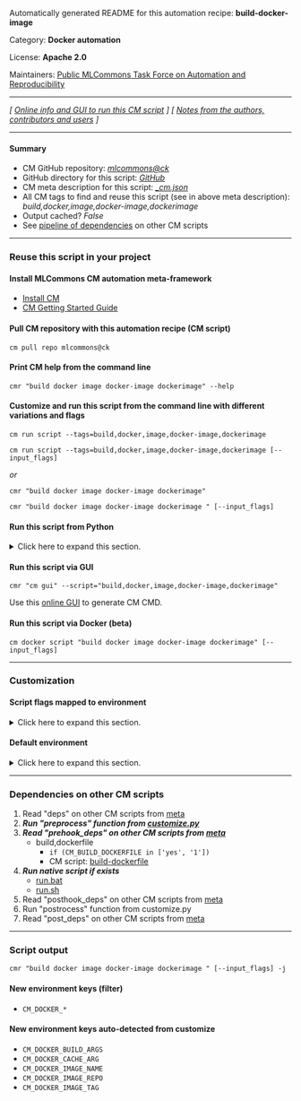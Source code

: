 Automatically generated README for this automation recipe: **build-docker-image**

Category: **Docker automation**

License: **Apache 2.0**

Maintainers: [Public MLCommons Task Force on Automation and Reproducibility](https://github.com/mlcommons/ck/blob/master/docs/taskforce.md)

---
*[ [Online info and GUI to run this CM script](https://access.cknowledge.org/playground/?action=scripts&name=build-docker-image,2c3c4ba2413442e7) ] [ [Notes from the authors, contributors and users](README-extra.md) ]*

---
#### Summary

* CM GitHub repository: *[mlcommons@ck](https://github.com/mlcommons/ck/tree/dev/cm-mlops)*
* GitHub directory for this script: *[GitHub](https://github.com/mlcommons/ck/tree/dev/cm-mlops/script/build-docker-image)*
* CM meta description for this script: *[_cm.json](_cm.json)*
* All CM tags to find and reuse this script (see in above meta description): *build,docker,image,docker-image,dockerimage*
* Output cached? *False*
* See [pipeline of dependencies](#dependencies-on-other-cm-scripts) on other CM scripts


---
### Reuse this script in your project

#### Install MLCommons CM automation meta-framework

* [Install CM](https://access.cknowledge.org/playground/?action=install)
* [CM Getting Started Guide](https://github.com/mlcommons/ck/blob/master/docs/getting-started.md)

#### Pull CM repository with this automation recipe (CM script)

```cm pull repo mlcommons@ck```

#### Print CM help from the command line

````cmr "build docker image docker-image dockerimage" --help````

#### Customize and run this script from the command line with different variations and flags

`cm run script --tags=build,docker,image,docker-image,dockerimage`

`cm run script --tags=build,docker,image,docker-image,dockerimage [--input_flags]`

*or*

`cmr "build docker image docker-image dockerimage"`

`cmr "build docker image docker-image dockerimage " [--input_flags]`


#### Run this script from Python

<details>
<summary>Click here to expand this section.</summary>

```python

import cmind

r = cmind.access({'action':'run'
                  'automation':'script',
                  'tags':'build,docker,image,docker-image,dockerimage'
                  'out':'con',
                  ...
                  (other input keys for this script)
                  ...
                 })

if r['return']>0:
    print (r['error'])

```

</details>


#### Run this script via GUI

```cmr "cm gui" --script="build,docker,image,docker-image,dockerimage"```

Use this [online GUI](https://cKnowledge.org/cm-gui/?tags=build,docker,image,docker-image,dockerimage) to generate CM CMD.

#### Run this script via Docker (beta)

`cm docker script "build docker image docker-image dockerimage" [--input_flags]`

___
### Customization


#### Script flags mapped to environment
<details>
<summary>Click here to expand this section.</summary>

* `--cache=value`  &rarr;  `CM_DOCKER_CACHE=value`
* `--cm_repo=value`  &rarr;  `CM_MLOPS_REPO=value`
* `--docker_os=value`  &rarr;  `CM_DOCKER_OS=value`
* `--docker_os_version=value`  &rarr;  `CM_DOCKER_OS_VERSION=value`
* `--dockerfile=value`  &rarr;  `CM_DOCKERFILE_WITH_PATH=value`
* `--gh_token=value`  &rarr;  `CM_GH_TOKEN=value`
* `--image_name=value`  &rarr;  `CM_DOCKER_IMAGE_NAME=value`
* `--image_repo=value`  &rarr;  `CM_DOCKER_IMAGE_REPO=value`
* `--image_tag=value`  &rarr;  `CM_DOCKER_IMAGE_TAG=value`
* `--post_run_cmds=value`  &rarr;  `CM_DOCKER_POST_RUN_COMMANDS=value`
* `--pre_run_cmds=value`  &rarr;  `CM_DOCKER_PRE_RUN_COMMANDS=value`
* `--real_run=value`  &rarr;  `CM_REAL_RUN=value`
* `--script_tags=value`  &rarr;  `CM_DOCKER_RUN_SCRIPT_TAGS=value`

**Above CLI flags can be used in the Python CM API as follows:**

```python
r=cm.access({... , "cache":...}
```

</details>

#### Default environment

<details>
<summary>Click here to expand this section.</summary>

These keys can be updated via `--env.KEY=VALUE` or `env` dictionary in `@input.json` or using script flags.

* CM_DOCKER_IMAGE_REPO: `local`
* CM_DOCKER_IMAGE_TAG: `latest`

</details>

___
### Dependencies on other CM scripts


  1. Read "deps" on other CM scripts from [meta](https://github.com/mlcommons/ck/tree/dev/cm-mlops/script/build-docker-image/_cm.json)
  1. ***Run "preprocess" function from [customize.py](https://github.com/mlcommons/ck/tree/dev/cm-mlops/script/build-docker-image/customize.py)***
  1. ***Read "prehook_deps" on other CM scripts from [meta](https://github.com/mlcommons/ck/tree/dev/cm-mlops/script/build-docker-image/_cm.json)***
     * build,dockerfile
       * `if (CM_BUILD_DOCKERFILE in ['yes', '1'])`
       - CM script: [build-dockerfile](https://github.com/mlcommons/ck/tree/master/cm-mlops/script/build-dockerfile)
  1. ***Run native script if exists***
     * [run.bat](https://github.com/mlcommons/ck/tree/dev/cm-mlops/script/build-docker-image/run.bat)
     * [run.sh](https://github.com/mlcommons/ck/tree/dev/cm-mlops/script/build-docker-image/run.sh)
  1. Read "posthook_deps" on other CM scripts from [meta](https://github.com/mlcommons/ck/tree/dev/cm-mlops/script/build-docker-image/_cm.json)
  1. Run "postrocess" function from customize.py
  1. Read "post_deps" on other CM scripts from [meta](https://github.com/mlcommons/ck/tree/dev/cm-mlops/script/build-docker-image/_cm.json)

___
### Script output
`cmr "build docker image docker-image dockerimage " [--input_flags] -j`
#### New environment keys (filter)

* `CM_DOCKER_*`
#### New environment keys auto-detected from customize

* `CM_DOCKER_BUILD_ARGS`
* `CM_DOCKER_CACHE_ARG`
* `CM_DOCKER_IMAGE_NAME`
* `CM_DOCKER_IMAGE_REPO`
* `CM_DOCKER_IMAGE_TAG`
